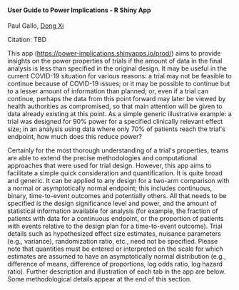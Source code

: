 #### User Guide to Power Implications - R Shiny App

Paul Gallo, [Dong Xi](mailto:dong.xi@novartis.com)

Citation: TBD

This app (https://power-implications.shinyapps.io/prod/) aims to provide insights on the power properties of trials if the amount of data in the final analysis is less than specified in the original design. It may be useful in the current COVID-19 situation for various reasons: a trial may not be feasible to continue because of COVID-19 issues; or it may be possible to continue but to a lesser amount of information than planned; or, even if a trial can continue, perhaps the data from this point forward may later be viewed by health authorities as compromised, so that main attention will be given to data already existing at this point. As a simple generic illustrative example: a trial was designed for 90% power for a specified clinically relevant effect size; in an analysis using data where only 70% of patients reach the trial's endpoint, how much does this reduce power?

Certainly for the most thorough understanding of a trial's properties, teams are able to extend the precise methodologies and computational approaches that were used for trial design. However, this app aims to facilitate a simple quick consideration and quantification. It is quite broad and generic. It can be applied to any design for a two-arm comparison with a normal or asymptotically normal endpoint; this includes continuous, binary, time-to-event outcomes and potentially others. All that needs to be specified is the design significance level and power, and the amount of statistical information available for analysis (for example, the fraction of patients with data for a continuous endpoint, or the proportion of patients with events relative to the design plan for a time-to-event outcome). Trial details such as hypothesized effect size estimates, nuisance parameters (e.g., variance), randomization ratio, etc., need not be specified. Please note that quantities must be entered or interpreted on the scale for which estimates are assumed to have an asymptotically normal distribution (e.g., difference of means, difference of proportions, log odds ratio, log hazard ratio). Further description and illustration of each tab in the app are below. Some methodological details appear at the end of this section.

